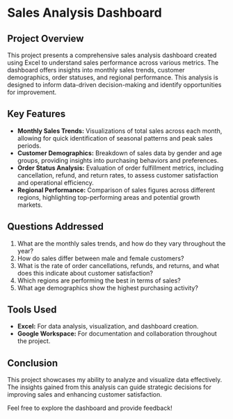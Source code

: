 # Sales Analysis Dashboard

## Project Overview
This project presents a comprehensive sales analysis dashboard created using Excel to understand sales performance across various metrics. The dashboard offers insights into monthly sales trends, customer demographics, order statuses, and regional performance. This analysis is designed to inform data-driven decision-making and identify opportunities for improvement.

## Key Features
- **Monthly Sales Trends:** Visualizations of total sales across each month, allowing for quick identification of seasonal patterns and peak sales periods.
- **Customer Demographics:** Breakdown of sales data by gender and age groups, providing insights into purchasing behaviors and preferences.
- **Order Status Analysis:** Evaluation of order fulfillment metrics, including cancellation, refund, and return rates, to assess customer satisfaction and operational efficiency.
- **Regional Performance:** Comparison of sales figures across different regions, highlighting top-performing areas and potential growth markets.

## Questions Addressed
1. What are the monthly sales trends, and how do they vary throughout the year?
2. How do sales differ between male and female customers?
3. What is the rate of order cancellations, refunds, and returns, and what does this indicate about customer satisfaction?
4. Which regions are performing the best in terms of sales?
5. What age demographics show the highest purchasing activity?

## Tools Used
- **Excel:** For data analysis, visualization, and dashboard creation.
- **Google Workspace:** For documentation and collaboration throughout the project.

## Conclusion
This project showcases my ability to analyze and visualize data effectively. The insights gained from this analysis can guide strategic decisions for improving sales and enhancing customer satisfaction.

Feel free to explore the dashboard and provide feedback!
